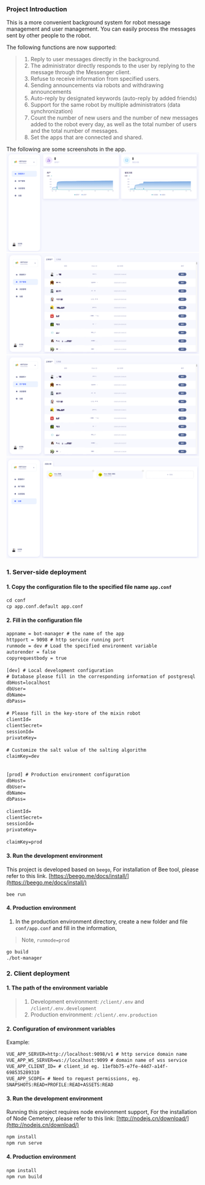 ### Project Introduction
This is a more convenient background system for robot message management and user management. You can easily process the messages sent by other people to the robot.

The following functions are now supported:
> 1. Reply to user messages directly in the background.
> 2. The administrator directly responds to the user by replying to the message through the Messenger client.
> 3. Refuse to receive information from specified users.
> 4. Sending announcements via robots and withdrawing announcements
> 5. Auto-reply by designated keywords (auto-reply by added friends)
> 6. Support for the same robot by multiple administrators (data synchronization)
> 7. Count the number of new users and the number of new messages added to the robot every day, as well as the total number of users and the total number of messages.
> 8. Set the apps that are connected and shared.

The following are some screenshots in the app.
![image](https://github.com/MixinNetwork/bot-manager/blob/main/img/data.png)
![image](https://github.com/MixinNetwork/bot-manager/blob/main/img/user.png)
![image](https://github.com/MixinNetwork/bot-manager/blob/main/img/message.png)
![image](https://github.com/MixinNetwork/bot-manager/blob/main/img/setting.png)

### 1. Server-side deployment

#### 1. Copy the configuration file to the specified file name `app.conf`
```shell script
cd conf
cp app.conf.default app.conf
```

#### 2. Fill in the configuration file
```shell script
appname = bot-manager # the name of the app
httpport = 9098 # http service running port
runmode = dev # Load the specified environment variable
autorender = false
copyrequestbody = true

[dev] # Local development configuration
# Database please fill in the corresponding information of postgresql
dbHost=localhost
dbUser=
dbName=
dbPass=

# Please fill in the key-store of the mixin robot
clientId=
clientSecret=
sessionId=
privateKey=

# Customize the salt value of the salting algorithm
claimKey=dev


[prod] # Production environment configuration
dbHost=
dbUser=
dbName=
dbPass=

clientId=
clientSecret=
sessionId=
privateKey=

claimKey=prod
```

#### 3. Run the development environment

This project is developed based on `beego`,
For installation of Bee tool, please refer to this link.
[https://beego.me/docs/install/](https://beego.me/docs/install/)

```shell script
bee run
```

#### 4. Production environment

1. In the production environment directory, create a new folder and file `conf/app.conf` and fill in the information,
> Note, `runmode=prod`
```shell script
go build
./bot-manager
```

### 2. Client deployment

#### 1. The path of the environment variable
> 1. Development environment: `/client/.env` and `/client/.env.development`
> 2. Production environment: `/client/.env.production`

#### 2. Configuration of environment variables

Example:
```shell script
VUE_APP_SERVER=http://localhost:9098/v1 # http service domain name
VUE_APP_WS_SERVER=ws://localhost:9099 # domain name of wss service
VUE_APP_CLIENT_ID= # client_id eg. 11efbb75-e7fe-44d7-a14f-698535289310
VUE_APP_SCOPE= # Need to request permissions, eg. SNAPSHOTS:READ+PROFILE:READ+ASSETS:READ
```

#### 3. Run the development environment

Running this project requires node environment support,
For the installation of Node Cemetery, please refer to this link:
[http://nodejs.cn/download/](http://nodejs.cn/download/)

```shell script
npm install
npm run serve
```

#### 4. Production environment
```shell script
npm install
npm run build
```